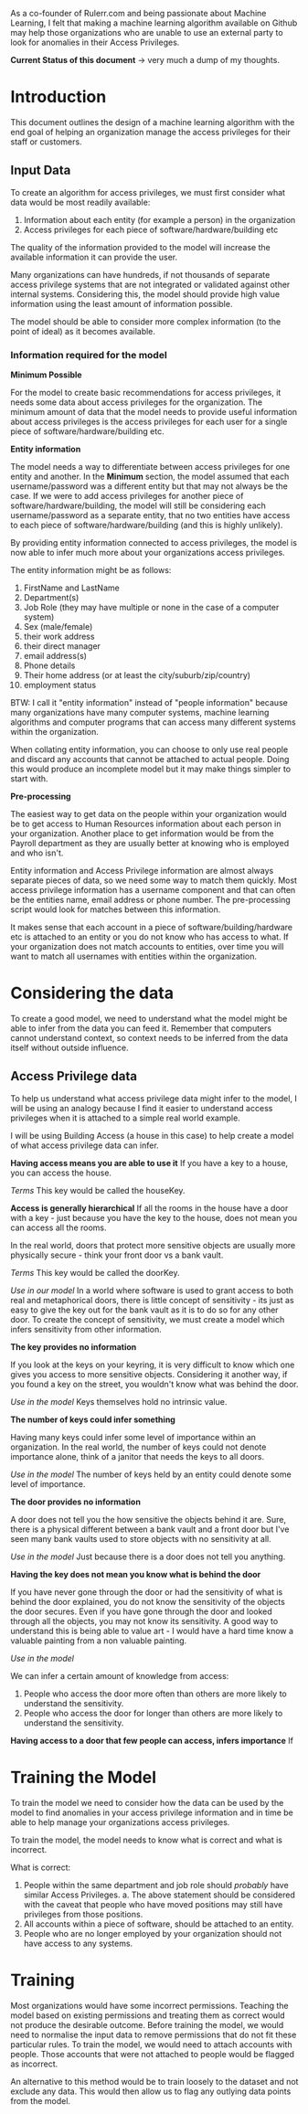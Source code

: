 As a co-founder of Rulerr.com and being passionate about Machine Learning, I felt that making a machine learning algorithm available on Github may help those organizations who are unable to use an external party to look for anomalies in their Access Privileges.

**Current Status of this document** -> very much a dump of my thoughts.

# Introduction

This document outlines the design of a machine learning algorithm with the end goal of helping an organization manage the access privileges for their staff or customers.

## Input Data

To create an algorithm for access privileges, we must first consider what data would be most readily available:

1. Information about each entity (for example a person) in the organization
2. Access privileges for each piece of software/hardware/building etc

The quality of the information provided to the model will increase the available information it can provide the user.

Many organizations can have hundreds, if not thousands of separate access privilege systems that are not integrated or validated against other internal systems. Considering this, the model should provide high value information using the least amount of information possible.

The model should be able to consider more complex information (to the point of ideal) as it becomes available.

### Information required for the model

**Minimum Possible**

For the model to create basic recommendations for access privileges, it needs some data about access privileges for the organization. The minimum amount of data that the model needs to provide useful information about access privileges is the access privileges for each user for a single piece of software/hardware/building etc.

**Entity information**

The model needs a way to differentiate between access privileges for one entity and another. In the **Minimum** section, the model assumed that each username/password was a different entity but that may not always be the case. If we were to add access privileges for another piece of software/hardware/building, the model will still be considering each username/password as a separate entity, that no two entities have access to each piece of software/hardware/building (and this is highly unlikely).

By providing entity information connected to access privileges, the model is now able to infer much more about your organizations access privileges.

The entity information might be as follows:

1. FirstName and LastName
2. Department(s)
3. Job Role (they may have multiple or none in the case of a computer system)
4. Sex (male/female)
5. their work address
6. their direct manager
7. email address(s)
8. Phone details
9. Their home address (or at least the city/suburb/zip/country)
10. employment status

BTW: I call it "entity information" instead of "people information" because many organizations have many computer systems, machine learning algorithms and computer programs that can access many different systems within the organization. 

When collating entity information, you can choose to only use real people and discard any accounts that cannot be attached to actual people. Doing this would produce an incomplete model but it may make things simpler to start with.

**Pre-processing**

The easiest way to get data on the people within your organization would be to get access to Human Resources information about each person in your organization. Another place to get information would be from the Payroll department as they are usually better at knowing who is employed and who isn't.

Entity information and Access Privilege information are almost always separate pieces of data, so we need some way to match them quickly. Most access privilege information has a username component and that can often be the entities name, email address or phone number. The pre-processing script would look for matches between this information.

It makes sense that each account in a piece of software/building/hardware etc is attached to an entity or you do not know who has access to what. If your organization does not match accounts to entities, over time you will want to match all usernames with entities within the organization.

# Considering the data

To create a good model, we need to understand what the model might be able to infer from the data you can feed it. Remember that computers cannot understand context, so context needs to be inferred from the data itself without outside influence.

## Access Privilege data

To help us understand what access privilege data might infer to the model, I will be using an analogy because I find it easier to understand access privileges when it is attached to a simple real world example.

I will be using Building Access (a house in this case) to help create a model of what access privilege data can infer.

**Having access means you are able to use it**
If you have a key to a house, you can access the house.

*Terms*
This key would be called the houseKey.

**Access is generally hierarchical**
If all the rooms in the house have a door with a key - just because you have the key to the house, does not mean you can access all the rooms.

In the real world, doors that protect more sensitive objects are usually more physically secure - think your front door vs a bank vault.

*Terms*
This key would be called the doorKey.

*Use in our model*
In a world where software is used to grant access to both real and metaphorical doors, there is little concept of sensitivity - its just as easy to give the key out for the bank vault as it is to do so for any other door. To create the concept of sensitivity, we must create a model which infers sensitivity from other information.

**The key provides no information**

If you look at the keys on your keyring, it is very difficult to know which one gives you access to more sensitive objects. Considering it another way, if you found a key on the street, you wouldn't know what was behind the door.

*Use in the model*
Keys themselves hold no intrinsic value.

**The number of keys could infer something**

Having many keys could infer some level of importance within an organization. In the real world, the number of keys could not denote importance alone, think of a janitor that needs the keys to all doors.

*Use in the model*
The number of keys held by an entity could denote some level of importance.

**The door provides no information**

A door does not tell you the how sensitive the objects behind it are. Sure, there is a physical different between a bank vault and a front door but I've seen many bank vaults used to store objects with no sensitivity at all.

*Use in the model*
Just because there is a door does not tell you anything.

**Having the key does not mean you know what is behind the door**

If you have never gone through the door or had the sensitivity of what is behind the door explained, you do not know the sensitivity of the objects the door secures. Even if you have gone through the door and looked through all the objects, you may not know its sensitivity. A good way to understand this is being able to value art - I would have a hard time know a valuable painting from a non valuable painting.

*Use in the model*

We can infer a certain amount of knowledge from access:

1. People who access the door more often than others are more likely to understand the sensitivity.
2. People who access the door for longer than others are more likely to understand the sensitivity.

**Having access to a door that few people can access, infers importance**
If 


# Training the Model

To train the model we need to consider how the data can be used by the model to find anomalies in your access privilege information and in time be able to help manage your organizations access privileges.

To train the model, the model needs to know what is correct and what is incorrect.

What is correct:

1. People within the same department and job role should *probably* have similar Access Privileges.
	a. The above statement should be considered with the caveat that people who have moved positions may still have privileges from those positions.
2. All accounts within a piece of software, should be attached to an entity.
4. People who are no longer employed by your organization should not have access to any systems.

# Training

Most organizations would have some incorrect permissions. Teaching the model based on existing permissions and treating them as correct would not produce the desirable outcome. Before training the model, we would need to normalise the input data to remove permissions that do not fit these particular rules. To train the model, we would need to attach accounts with people. Those accounts that were not attached to people would be flagged as incorrect.

An alternative to this method would be to train loosely to the dataset and not exclude any data. This would then allow us to flag any outlying data points from the model.
